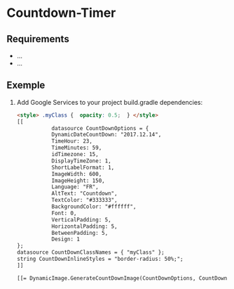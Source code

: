 # Countdown-Timer

## Requirements

- ...
- ...

## Exemple

1. Add Google Services to your project build.gradle dependencies:
     ```html
    <style> .myClass {  opacity: 0.5;  } </style>
    [[
				datasource CountDownOptions = {
				DynamicDateCountDown: "2017.12.14",
				TimeHour: 23,
				TimeMinutes: 59,
				idTimezone: 15, 
				DisplayTimeZone: 1,
				ShortLabelFormat: 1,
				ImageWidth: 600, 
				ImageHeight: 150,
				Language: "FR",
				AltText: "Countdown",
				TextColor: "#333333",
				BackgroundColor: "#ffffff",
				Font: 0,
				VerticalPadding: 5,
				HorizontalPadding: 5,
				BetweenPadding: 5,
				Design: 1 
    };
    datasource CountDownClassNames = { "myClass" };
    string CountDownInlineStyles = "border-radius: 50%;";
    ]]

    [[= DynamicImage.GenerateCountDownImage(CountDownOptions, CountDownClassNames, CountDownInlineStyles); ]]

    ```
   
